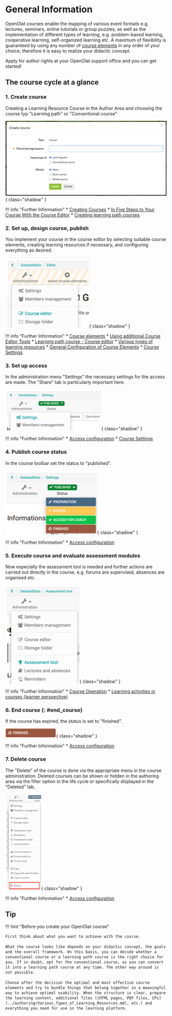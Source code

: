 # General Information

OpenOlat courses enable the mapping of various event formats e.g. lectures, seminars, online tutorials or group puzzles, as well as the implementation of different types of learning, e.g. problem-based learning, cooperative learning, self-organized learning etc. A maximum of flexibility is guaranteed by using any number of [course elements](../course_elements/index.md) in any order of your choice; therefore it is easy to realize your didactic concept.

Apply for author rights at your OpenOlat support office and you can get started!

## The course cycle at a glance

### 1. Create course

Creating a Learning Resource Course in the Author Area and choosing the course typ "Learning path" or "Conventional course"

![Create course](assets/create_course_wizard.png){ class="shadow" }  

!!! info "Further Information"
	  * [Creating Courses](index.md)
	  * [In Five Steps to Your Course With the Course Editor](In_Five_Steps_to_Your_Course_With_the_Course_Editor.md)
	  * [Creating learning path courses](Creating_learning_path_courses.md)

### 2. Set up, design course, publish

You implement your course in the course editor by selecting suitable course elements, creating learning resources if necessary, and configuring everything as desired.

![Course editor](assets/course_editor.png){ class="shadow" }

!!! info "Further Information"
	  * [Course elements](../course_elements/index.md)
	  * [Using additional Course Editor Tools](Using_additional_Course_Editor_Tools.md)
	  * [Learning path course - Course editor](Learning_path_course_-_Course_editor.md)
	  * [Various types of learning resources](../authoring/Various_Types_of_Learning_Resources.md)
	  * [General Configuration of Course Elements](General_Configuration_of_Course_Elements.md)
	  * [Course Settings](Course_Settings.md)

### 3. Set up access

In the administration menu "Settings" the necessary settings for the access are made. The "Share" tab is particularly important here.

![Course settings](assets/course_settings.png){ class="shadow" }

!!! info "Further Information"
	  * [Access configuration](Access_configuration.md)
	  * [Course Settings](Course_Settings.md)
  
### 4. Publish course status

In the course toolbar set the status to "published".

![Course state](assets/course_state.png){ class="shadow" }

!!! info "Further Information"
	  * [Access configuration](Access_configuration.md)  
  
### 5. Execute course and evaluate assessment modules

Now especially the assessment tool is needed and further actions are carried out directly in the course, e.g. forums are supervised, absences are organised etc.

![Assessment tool](assets/course_assessment_tool.png){ class="shadow" }

!!! info "Further Information"
	  * [Course Operation](../course_operation/index.md)
	  * [Learning activities in courses (learner perspective)](../learning_activities/index.md)

### 6. End course {: #end_course}

If the course has expired, the status is set to "finished".

![Finished Course](assets/course_finish.png){ class="shadow" }

!!! info "Further Information"
	  * [Access configuration](Access_configuration.md)  

### 7. Delete course

The "Delete" of the course is done via the appropriate menu in the course administration. Deleted courses can be shown or hidden in the authoring area via the filter option in the life cycle or specifically displayed in the "Deleted" tab.

![Delete course](assets/delete_course.png){ class="shadow" }

!!! info "Further Information"
	  * [Access configuration](Access_configuration.md)  
  
## Tip

!!! hint "Before you create your OpenOlat course"

	First think about what you want to achieve with the course.
	
	What the course looks like depends on your didactic concept, the goals and the overall framework. On this basis, you can decide whether a conventional course or a learning path course is the right choice for you. If in doubt, opt for the conventional course, as you can convert it into a learning path course at any time. The other way around is not possible.
	
	Choose after the decision the optimal and most effective course elements and try to bundle things that belong together in a meaningful way to achieve optimal usability. When the structure is clear, prepare the learning content, additional files ([HTML pages, PDF files, CPs](../authoring/Various_Types_of_Learning_Resources.md), etc.) and everything you need for use in the learning platform.
